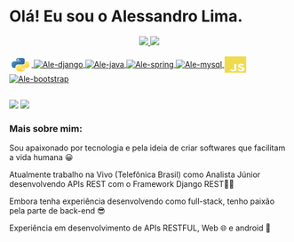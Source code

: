 ##  <h1>Olá! Eu sou o Alessandro Lima.</h1>

<div align="center">
  <a href="https://github.com/AlessandroLima7">
  <img height="180em" src="https://github-readme-stats.vercel.app/api?username=AlessandroLima7&show_icons=true&theme=algolia&include_all_commits=false&count_private=true"/>
  
  <img height="180em" src="https://github-readme-stats.vercel.app/api/top-langs/?username=AlessandroLima7&layout=compact&langs_count=7&theme=algolia"/>
</div>

<div style="display: inline_block"><br>
  <img align="center" alt="Ale-Python" height="30" width="40" src="https://raw.githubusercontent.com/devicons/devicon/master/icons/python/python-original.svg">
  <img align="center" alt="Ale-django" height="30" width="40" src="https://cdn.jsdelivr.net/gh/devicons/devicon/icons/django/django-plain-wordmark.svg">
  <img align="center" alt="Ale-java" height="30" width="40" src="https://cdn.jsdelivr.net/gh/devicons/devicon/icons/java/java-original.svg">
  <img align="center" alt="Ale-spring" height="30" width="40" src="https://cdn.jsdelivr.net/gh/devicons/devicon/icons/spring/spring-original.svg">
  <img align="center" alt="Ale-mysql" height="30" width="40" src="https://cdn.jsdelivr.net/gh/devicons/devicon/icons/mysql/mysql-original-wordmark.svg">
  <img align="center" alt="Ale-Js" height="30" width="40" src="https://raw.githubusercontent.com/devicons/devicon/master/icons/javascript/javascript-plain.svg">
  <img align="center" alt="Ale-bootstrap" height="30" width="40" src="https://cdn.jsdelivr.net/gh/devicons/devicon/icons/bootstrap/bootstrap-original.svg">
</div>

##
 
<div> 
<a href="https://www.linkedin.com/in/alessandro-dos-santos-lima-9a0774186" target="_blank"><img src="https://img.shields.io/badge/-LinkedIn-%230077B5?style=for-the-badge&logo=linkedin&logoColor=white" target="_blank"></a> 
  <a href = "mailto:alessandro547@outlook.com"><img src="https://img.shields.io/badge/Microsoft_Outlook-0078D4?style=for-the-badge&logo=microsoft-outlook&logoColor=white" target="_blank"></a> 
</div>
<h3>Mais sobre mim:</h3>
<p>Sou apaixonado por tecnologia e pela ideia de criar softwares que facilitam a vida humana 😀</p>
<p>Atualmente trabalho na Vivo (Telefônica Brasil) como Analista Júnior desenvolvendo APIs REST com o Framework Django REST👨‍💻</p>
<p>Embora tenha experiência desenvolvendo como full-stack, tenho paixão pela parte de back-end 😎</p>
<p>Experiência em desenvolvimento de APIs RESTFUL, Web 🌐 e android 📱 </p>

